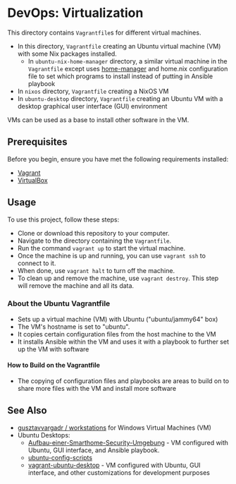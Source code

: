 # DevOps: Virtualization

This directory contains `Vagrantfile`s for different virtual machines.

- In this directory, `Vagrantfile` creating an Ubuntu virtual machine (VM) with some Nix packages installed.
  - In `ubuntu-nix-home-manager` directory, a similar virtual machine in the `Vagrantfile` except uses [home-manager](https://github.com/nix-community/home-manager) and home.nix configuration file to set which programs to install instead of putting in Ansible playbook
- In `nixos` directory, `Vagrantfile` creating a NixOS VM
- In `ubuntu-desktop` directory, `Vagrantfile` creating an Ubuntu VM with a desktop graphical user interface (GUI) environment


VMs can be used as a base to install other software in the VM.

## Prerequisites

Before you begin, ensure you have met the following requirements installed:

- [Vagrant](https://www.vagrantup.com/)
- [VirtualBox](https://www.virtualbox.org/)

## Usage

To use this project, follow these steps:

- Clone or download this repository to your computer.
- Navigate to the directory containing the `Vagrantfile`.
- Run the command `vagrant up` to start the virtual machine.
- Once the machine is up and running, you can use `vagrant ssh` to connect to it.
- When done, use `vagrant halt` to turn off the machine.
- To clean up and remove the machine, use `vagrant destroy`. This step will remove the machine and all its data.

### About the Ubuntu Vagrantfile

- Sets up a virtual machine (VM) with Ubuntu ("ubuntu/jammy64" box)
- The VM's hostname is set to "ubuntu".
- It copies certain configuration files from the host machine to the VM
- It installs Ansible within the VM and uses it with a playbook to further set up the VM with software

#### How to Build on the Vagrantfile

- The copying of configuration files and playbooks are areas to build on to share more files with the VM and install more software

## See Also

- [gusztavvargadr / workstations](https://github.com/gusztavvargadr/workstations) for Windows Virtual Machines (VM)
- Ubuntu Desktops:
  - [Aufbau-einer-Smarthome-Security-Umgebung](https://github.com/Simon-Str/Aufbau-einer-Smarthome-Security-Umgebung) - VM configured with Ubuntu, GUI interface, and Ansible playbook.
  - [ubuntu-config-scripts](https://github.com/yaphott/ubuntu-config-scripts)
  - [vagrant-ubuntu-desktop](https://github.com/Emna-Cheniour/vagrant-ubuntu-desktop/tree/main) - VM configured with Ubuntu, GUI interface, and other customizations for development purposes
